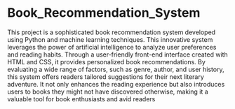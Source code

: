 # Book_Recommendation_System
This project is a sophisticated book recommendation system developed using Python and machine learning techniques. This innovative system leverages the power of artificial intelligence to analyze user preferences and reading habits. Through a user-friendly front-end interface created with HTML and CSS, it provides personalized book recommendations. By evaluating a wide range of factors, such as genre, author, and user history, this system offers readers tailored suggestions for their next literary adventure. It not only enhances the reading experience but also introduces users to books they might not have discovered otherwise, making it a valuable tool for book enthusiasts and avid readers

